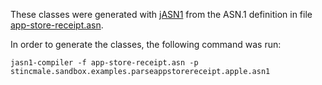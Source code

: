 These classes were generated with [jASN1](https://www.openmuc.org/asn1/)
from the ASN.1 definition in file [app-store-receipt.asn](https://github.com/stIncMale/sandbox/blob/master/examples/src/main/asn/app-store-receipt.asn).

In order to generate the classes, the following command was run:
```
jasn1-compiler -f app-store-receipt.asn -p stincmale.sandbox.examples.parseappstorereceipt.apple.asn1
```